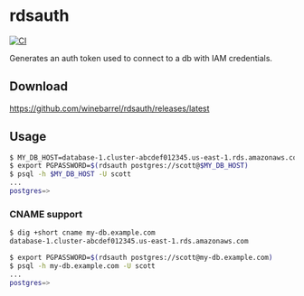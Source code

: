 # rdsauth

[![CI](https://github.com/winebarrel/rdsauth/actions/workflows/ci.yml/badge.svg)](https://github.com/winebarrel/rdsauth/actions/workflows/ci.yml)

Generates an auth token used to connect to a db with IAM credentials.

## Download

https://github.com/winebarrel/rdsauth/releases/latest

## Usage

```sh
$ MY_DB_HOST=database-1.cluster-abcdef012345.us-east-1.rds.amazonaws.com
$ export PGPASSWORD=$(rdsauth postgres://scott@$MY_DB_HOST)
$ psql -h $MY_DB_HOST -U scott
...
postgres=>
```

### CNAME support

```sh
$ dig +short cname my-db.example.com
database-1.cluster-abcdef012345.us-east-1.rds.amazonaws.com

$ export PGPASSWORD=$(rdsauth postgres://scott@my-db.example.com)
$ psql -h my-db.example.com -U scott
...
postgres=>
```
